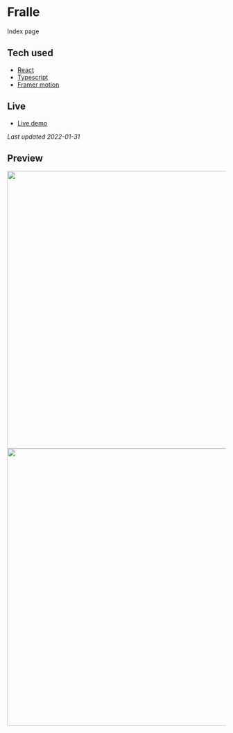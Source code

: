 # Fralle
Index page


Tech used
-------------
- [React](https://reactjs.org/)
- [Typescript](https://www.typescriptlang.org/)
- [Framer motion](https://www.framer.com/motion/)


Live
-------------
- [Live demo](http://www.fralle.net/)

<em>Last updated 2022-01-31</em>


Preview
-------------
<img src="#" width="640" /> 
<img src="#" width="640" /> 


